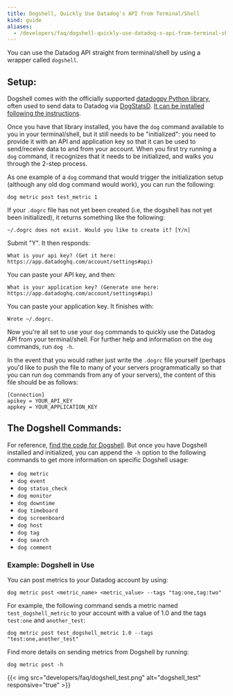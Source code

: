 ```yaml
---
title: Dogshell, Quickly Use Datadog's API from Terminal/Shell
kind: guide
aliases:
  - /developers/faq/dogshell-quickly-use-datadog-s-api-from-terminal-shell
---
```


You can use the Datadog API straight from terminal/shell by using a wrapper called `dogshell`.

## Setup:

Dogshell comes with the officially supported [datadogpy Python library][1], often used to send data to Datadog via [DogStatsD][2]. [It can be installed following the  instructions][3].

Once you have that library installed, you have the `dog` command available to you in your terminal/shell, but it still needs to be "initialized": you need to provide it with an API and application key so that it can be used to send/receive data to and from your account. When you first try running a `dog` command, it recognizes that it needs to be initialized, and walks you through the 2-step process.

As one example of a `dog` command that would trigger the initialization setup (although any old dog command would work), you can run the following:
```
dog metric post test_metric 1
```

If your `.dogrc` file has not yet been created (i.e, the dogshell has not yet been initialized), it returns something like the following:

```
~/.dogrc does not exist. Would you like to create it? [Y/n] 
```

Submit "Y". It then responds:

```
What is your api key? (Get it here: https://app.datadoghq.com/account/settings#api) 
```

You can paste your API key, and then:
```
What is your application key? (Generate one here: https://app.datadoghq.com/account/settings#api)
```

You can paste your application key. It finishes with:
```
Wrote ~/.dogrc.
```

Now you're all set to use your `dog` commands to quickly use the Datadog API from your terminal/shell. For further help and information on the `dog` commands, run `dog -h`.

In the event that you would rather just write the `.dogrc` file yourself (perhaps you'd like to push the file to many of your servers programmatically so that you can run `dog` commands from any of your servers), the content of this file should be as follows:

```
[Connection]
apikey = YOUR_API_KEY
appkey = YOUR_APPLICATION_KEY
```

## The Dogshell Commands:

For reference, [find the code for Dogshell][4]. But once you have Dogshell installed and initialized, you can append the `-h` option to the following commands to get more information on specific Dogshell usage:

* `dog metric`
* `dog event`
* `dog status_check`
* `dog monitor`
* `dog downtime`
* `dog timeboard`
* `dog screenboard`
* `dog host`
* `dog tag`
* `dog search`
* `dog comment`

### Example: Dogshell in Use

You can post metrics to your Datadog account by using:
```
dog metric post <metric_name> <metric_value> --tags "tag:one,tag:two"
```

For example, the following command sends a metric named `test_dogshell_metric` to your account with a value of 1.0 and the tags `test:one` and `another_test`:

```
dog metric post test_dogshell_metric 1.0 --tags "test:one,another_test"
```

Find more details on sending metrics from Dogshell by running:

```
dog metric post -h
```

{{< img src="developers/faq/dogshell_test.png" alt="dogshell_test" responsive="true" >}}

[1]: https://github.com/DataDog/datadogpy
[2]: /developers/dogstatsd
[3]: https://github.com/DataDog/datadogpy#installation
[4]: https://github.com/DataDog/datadogpy/tree/master/datadog/dogshell
